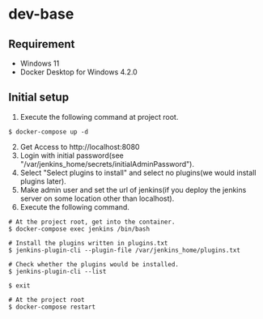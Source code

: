 # dev-base

## Requirement
- Windows 11
- Docker Desktop for Windows 4.2.0

## Initial setup
1. Execute the following command at project root.
```
$ docker-compose up -d
```
2. Get Access to http://localhost:8080
3. Login with initial password(see "/var/jenkins_home/secrets/initialAdminPassword").
4. Select "Select plugins to install" and select no plugins(we would install plugins later).
5. Make admin user and set the url of jenkins(if you deploy the jenkins server on some location other than localhost).
6. Execute the following command.
```
# At the project root, get into the container.
$ docker-compose exec jenkins /bin/bash

# Install the plugins written in plugins.txt
$ jenkins-plugin-cli --plugin-file /var/jenkins_home/plugins.txt

# Check whether the plugins would be installed.
$ jenkins-plugin-cli --list

$ exit

# At the project root
$ docker-compose restart
```
